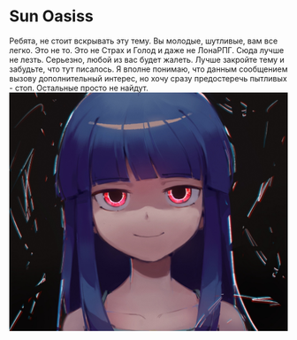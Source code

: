 # Sun Oasiss
Ребята, не стоит вскрывать эту тему. Вы молодые, шутливые, вам все легко. Это не то. Это не Страх и Голод и даже не ЛонаРПГ. Сюда лучше не лезть. Серьезно, любой из вас будет жалеть. Лучше закройте тему и забудьте, что тут писалось. Я вполне понимаю, что данным сообщением вызову дополнительный интерес, но хочу сразу предостеречь пытливых - стоп. Остальные просто не найдут.
![Image alt](https://github.com/BanderlogCumberbatch/sunoasiss/raw/main/rika.jpg)
